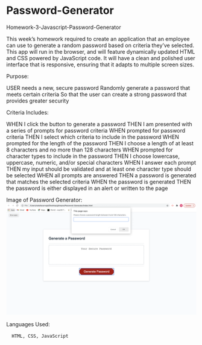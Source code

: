 # Password-Generator
Homework-3-Javascript-Password-Generator

This week’s homework required to create an application that an employee can use to generate a random password based on criteria they’ve selected. 
This app will run in the browser, and will feature dynamically updated HTML and CSS powered by JavaScript code. 
It will have a clean and polished user interface that is responsive, ensuring that it adapts to multiple screen sizes.

Purpose:

USER needs a new, secure password
Randomly generate a password that meets certain criteria
So that the user can create a strong password that provides greater security

Criteria Includes:

  WHEN I click the button to generate a password
  THEN I am presented with a series of prompts for password criteria
  WHEN prompted for password criteria
  THEN I select which criteria to include in the password
  WHEN prompted for the length of the password
  THEN I choose a length of at least 8 characters and no more than 128 characters
  WHEN prompted for character types to include in the password
  THEN I choose lowercase, uppercase, numeric, and/or special characters
  WHEN I answer each prompt
  THEN my input should be validated and at least one character type should be selected
  WHEN all prompts are answered
  THEN a password is generated that matches the selected criteria
  WHEN the password is generated
  THEN the password is either displayed in an alert or written to the page
  
  Image of Password Generator:
  ![when generate button is clicked, inital prompt appears](./images/password-generator-img.png)

  
  
  Languages Used:
  
      HTML, CSS, JavaScript



